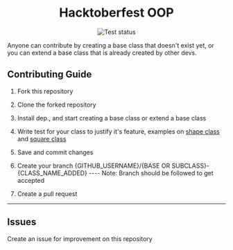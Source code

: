 <div align="center">
				<h1>Hacktoberfest OOP</h1>
				<img src="https://github.com/vindecodex/hacktoberfest-OOP/actions/workflows/node.js.yml/badge.svg" alt="Test status" />
</div>

Anyone can contribute by creating a base class that doesn't exist yet, or you can extend a base class that is already created by other devs.

## Contributing Guide

1. Fork this repository

2. Clone the forked repository

3. Install dep., and start creating a base class or extend a base class

4. Write test for your class to justify it's feature, examples on [shape class](/base/shape.spec.ts) and [square class](/sub-class/shape/square.spec.ts)

4. Save and commit changes

5. Create your branch {GITHUB_USERNAME}/{BASE OR SUBCLASS}-{CLASS_NAME_ADDED} ---- Note: Branch should be followed to get accepted

6. Create a pull request

---
## Issues
Create an issue for improvement on this repository
